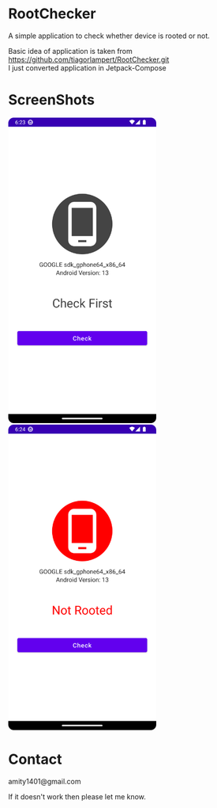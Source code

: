 # RootChecker
A simple application to check whether device is rooted or not.  

Basic idea of application is taken from https://github.com/tiagorlampert/RootChecker.git  
I just converted application in Jetpack-Compose  

<h1>ScreenShots</h1>

<img
  src="screenshots/Screenshot_20221017_182403.png"
  alt="Screenshots"
  title="Screenshots"
  style="display: inline-block; margin: 0 auto; width: 300px">
  <img
  src="screenshots/Screenshot_20221017_182419.png"
  alt="Screenshots"
  title="Screenshots"
  style="display: inline-block; margin: 0 auto; width: 300px">  
  
  <h1>Contact</h1>
  amity1401@gmail.com  
  
  
 If it doesn't work then please let me know.
